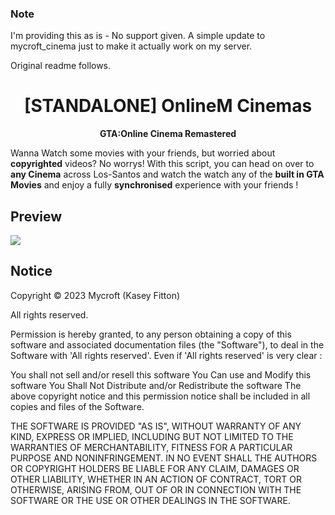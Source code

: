 ### Note

I'm providing this as is - No support given. A simple update to mycroft_cinema just to make it actually work on my server.

Original readme follows.

<h1 align='center'>[STANDALONE] OnlineM Cinemas</a></h1><p align='center'><b>GTA:Online Cinema Remastered</b></h5>

Wanna Watch some movies with your friends, but worried about **copyrighted** videos? No worrys! With this script, you can head on over to **any Cinema** across Los-Santos and watch the watch any of the **built in GTA Movies** and enjoy a fully **synchronised** experience with your friends !

## Preview
[![](https://cdn.discordapp.com/attachments/836342197565521960/1062502570691670107/image.png)](https://streamable.com/e/woxpwq)
## Notice

Copyright © 2023 Mycroft (Kasey Fitton)

All rights reserved.

Permission is hereby granted, to any person obtaining a copy
of this software and associated documentation files (the "Software"), to deal
in the Software with 'All rights reserved'. Even if 'All rights reserved' is very clear :

  You shall not sell and/or resell this software
  You Can use and Modify this software
  You Shall Not Distribute and/or Redistribute the software
  The above copyright notice and this permission notice shall be included in all copies and files of the Software.

THE SOFTWARE IS PROVIDED "AS IS", WITHOUT WARRANTY OF ANY KIND, EXPRESS OR
IMPLIED, INCLUDING BUT NOT LIMITED TO THE WARRANTIES OF MERCHANTABILITY,
FITNESS FOR A PARTICULAR PURPOSE AND NONINFRINGEMENT. IN NO EVENT SHALL THE
AUTHORS OR COPYRIGHT HOLDERS BE LIABLE FOR ANY CLAIM, DAMAGES OR OTHER
LIABILITY, WHETHER IN AN ACTION OF CONTRACT, TORT OR OTHERWISE, ARISING FROM,
OUT OF OR IN CONNECTION WITH THE SOFTWARE OR THE USE OR OTHER DEALINGS IN THE
SOFTWARE.
